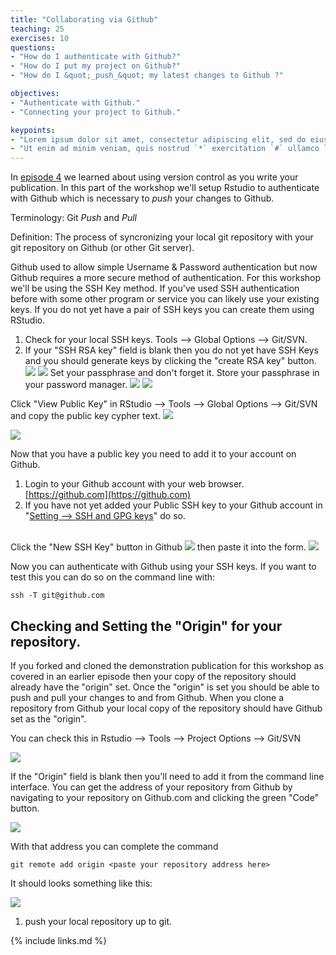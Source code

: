 ```yaml
---
title: "Collaborating via Github"
teaching: 25
exercises: 10
questions:
- "How do I authenticate with Github?"
- "How do I put my project on Github?"
- "How do I &quot;_push_&quot; my latest changes to Github ?"

objectives:
- "Authenticate with Github."
- "Connecting your project to Github."

keypoints:
- "Lorem ipsum dolor sit amet, consectetur adipiscing elit, sed do eiusmod tempor `incididunt` ut labore (i.e. et dolore magna aliqua)."
- "Ut enim ad minim veniam, quis nostrud `*` exercitation `#` ullamco laboris nisi ut aliquip ex ea commodo consequat."
---
```


In [episode 4](../04-good-project/) we learned about using version control as you write your publication.  In this part of the workshop we'll setup Rstudio to authenticate with Github which is necessary to _push_ your changes to Github.

Terminology:  Git _Push_ and _Pull_

Definition: The process of syncronizing your local git repository with your git repository on Github (or other Git server).

Github used to allow simple Username & Password authentication but now Github requires a more secure method of authentication.  For this workshop we'll be using the SSH Key method.  If you've used SSH authentication before with some other program or service you can likely use your existing keys.  If you do not yet have a pair of SSH keys you can create them using RStudio.



1. Check for your local SSH keys.  Tools --> Global Options --> Git/SVN.  
1. If your "SSH RSA key" field is blank then you do not yet have SSH Keys and you should generate keys by clicking the "create RSA key" button. ![](../fig/10-rstudio-global-options-git-no-ssh-keys.png)  ![](../fig/10-rstudio-create-rsa-key-button.png)
Set your passphrase and don't forget it.  Store your passphrase in your password manager. 
![](../fig/10-rstudio-create-rsa-key-set-passphrase.png) 
![](../fig/10-rstudio-create-rsa-key-result.png)

Click "View Public Key" in RStudio --> Tools --> Global Options --> Git/SVN and copy the public key cypher text.
![](../fig/10-rstudio-global-options-git-with-ssh-keys.png)

![](../fig/10-rstudio-public-key-display.png)

Now that you have a public key you need to add it to your account on Github.

1. Login to your Github account with your web browser. [https://github.com](https://github.com)
1. If you have not yet added your Public SSH key to your Github account in "[Setting --> SSH and GPG keys](https://github.com/settings/keys)" do so.  <br><br>

Click the "New SSH Key" button in Github 
![](../fig/10-github-add-new-ssh-key-button.png)
then paste it into the form.
![](../fig/10-github-add-new-ssh-key.png)

Now you can authenticate with Github using your SSH keys.  If you want to test this you can do so on the command line with:
```
ssh -T git@github.com
```

## Checking and Setting the "Origin" for your repository.

If you forked and cloned the demonstration publication for this workshop as covered in an earlier episode then your copy of the repository should already have the "origin" set.  Once the "origin" is set you should be able to push and pull your changes to and from Github.  When you clone a repository from Github your local copy of the repository should have Github set as the "origin". 

You can check this in Rstudio --> Tools --> Project Options --> Git/SVN

![](../fig/10-rstudio-project-options-git-with-origin.png) 

If the "Origin" field is blank then you'll need to add it from the command line interface.
You can get the address of your repository from Github by navigating to your repository on Github.com and clicking the green "Code" button.

![](../fig/10-github-clone.png)

With that address you can complete the command 

```
git remote add origin <paste your repository address here>
```

It should looks something like this:

![](../fig/10-git-remote-add.png)

1. push your local repository up to git.


{% include links.md %}
